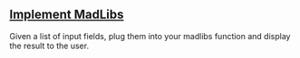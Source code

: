 ## [Implement MadLibs](https://github.com/FEWDMaterials/UIReview/tree/master/p6)

Given a list of input fields, plug them into your madlibs function and display the result to the user.


